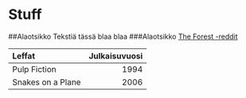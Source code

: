 # Stuff
##Alaotsikko
Tekstiä tässä blaa blaa
###Alaotsikko
[The Forest -reddit](https://www.reddit.com/r/TheForest/)

|Leffat|Julkaisuvuosi|
|:--|--:|
|Pulp Fiction|1994|
|Snakes on a Plane|2006|
